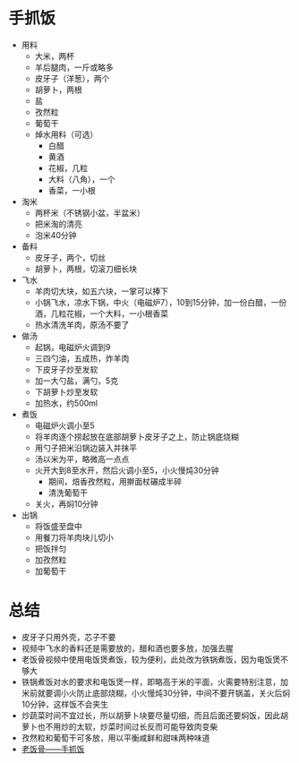 # 手抓饭

* 用料
    * 大米，两杯
    * 羊后腿肉，一斤或略多
    * 皮牙子（洋葱），两个 
    * 胡萝卜，两根
    * 盐
    * 孜然粒
    * 葡萄干
    * 焯水用料（可选）
        * 白醋
        * 黄酒
        * 花椒，几粒
        * 大料（八角），一个
        * 香菜，一小根
* 淘米
    * 两杯米（不锈钢小盆，半盆米）
    * 把米淘的清亮
    * 泡米40分钟
* 备料
    * 皮牙子，两个，切丝
    * 胡萝卜，两根，切滚刀细长块
* 飞水
    * 羊肉切大块，如五六块，一掌可以捧下
    * 小锅飞水，凉水下锅，中火（电磁炉7），10到15分钟，加一份白醋，一份酒，几粒花椒，一个大料，一小根香菜
    * 热水清洗羊肉，原汤不要了
* 做汤
    * 起锅，电磁炉火调到9
    * 三四勺油，五成热，炸羊肉
    * 下皮牙子炒至发软
    * 加一大勺盐，满勺，5克
    * 下胡萝卜炒至发软
    * 加热水，约500ml
* 煮饭
    * 电磁炉火调小至5
    * 将羊肉逐个捞起放在底部胡萝卜皮牙子之上，防止锅底烧糊
    * 用勺子把米沿锅边装入并抹平
    * 汤以米为平，略微高一点点
    * 火开大到8至水开，然后火调小至5，小火慢炖30分钟
        * 期间，焙香孜然粒，用擀面杖碾成半碎
        * 清洗葡萄干
    * 关火，再焖10分钟
* 出锅
    * 将饭盛至盘中
    * 用餐刀将羊肉块儿切小
    * 把饭拌匀
    * 加孜然粒
    * 加葡萄干

# 总结
* 皮牙子只用外壳，芯子不要
* 视频中飞水的香料还是需要放的，醋和酒也要多放，加强去腥
* 老饭骨视频中使用电饭煲煮饭，较为便利，此处改为铁锅煮饭，因为电饭煲不够大
* 铁锅煮饭对水的要求和电饭煲一样，即略高于米的平面，火需要特别注意，加米前就要调小火防止底部烧糊，小火慢炖30分钟，中间不要开锅盖，关火后焖10分钟，这样饭不会夹生
* 炒蔬菜时间不宜过长，所以胡萝卜块要尽量切细，而且后面还要焖饭，因此胡萝卜也不用炒的太软，炒菜时间过长反而可能导致肉变柴
* 孜然粒和葡萄干可多放，用以平衡咸鲜和甜味两种味道
* [老饭骨——手抓饭](https://www.youtube.com/watch?v=ccHSTTEaqoM)